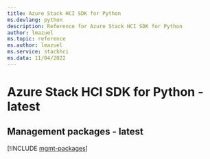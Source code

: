 ```yaml
---
title: Azure Stack HCI SDK for Python
ms.devlang: python
description: Reference for Azure Stack HCI SDK for Python
author: lmazuel
ms.topic: reference
ms.author: lmazuel
ms.service: stackhci
ms.data: 11/04/2022
---
```

# Azure Stack HCI SDK for Python - latest

## Management packages - latest
[!INCLUDE [mgmt-packages](stack-hci-mgmt-index.md)]